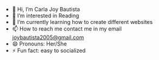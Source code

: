 - 👋 Hi, I’m Carla Joy Bautista
- 👀 I’m interested in Reading
- 🌱 I’m currently learning how to create different websites
- 📫 How to reach me contact me in my email joybautista2005@gmail.com
- 😄 Pronouns: Her/She
- ⚡ Fun fact: easy to socialized

<!---
cjbautista22/cjbautista22 is a ✨ special ✨ repository because its `README.md` (this file) appears on your GitHub profile.
You can click the Preview link to take a look at your changes.
--->
